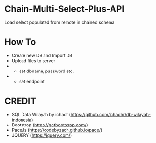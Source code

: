 # Chain-Multi-Select-Plus-API
Load select populated from remote in chained schema

# How To
- Create new DB and Import DB
- Upload files to server
- - set dbname, password etc.
- - set endpoint

# CREDIT 
- SQL Data Wilayah by ichadr (https://github.com/ichadhr/db-wilayah-indonesia)
- Bootstrap (https://getbootstrap.com/)
- PaceJs (https://codebyzach.github.io/pace/)
- JQUERY (https://jquery.com/)
